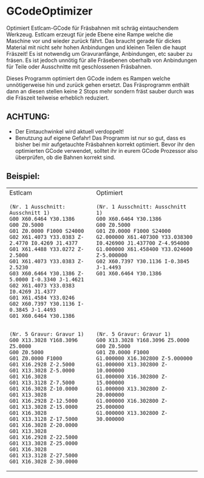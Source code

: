 # GCodeOptimizer
Optimiert Estlcam-GCode für Fräsbahnen mit schräg eintauchendem Werkzeug. Estlcam erzeugt für jede Ebene eine Rampe welche die Maschine vor und wieder zurück fährt. Das braucht gerade für dickes Material mit nicht sehr hohen Anbindungen und kleinen Teilen die haupt Fräszeit! Es ist notwendig um Gravuranfänge, Anbindungen, etc sauber zu fräsen. Es ist jedoch unnötig für alle Fräsebenen oberhalb von Anbindungen für Teile oder Ausschnitte mit geschlossenen Fräsbahnen.

Dieses Programm optimiert den GCode indem es Rampen welche unnötigerweise hin und zurück gehen ersetzt. Das Fräsprogramm enthält dann an diesen stellen keine 2 Stops mehr sondern fräst sauber durch was die Fräszeit teilweise erheblich reduziert. 

## ACHTUNG: 
* Der Eintauchwinkel wird aktuell verdoppelt!
* Benutzung auf eigene Gefahr! Das Programm ist nur so gut, dass es bisher bei mir aufgetauchte Fräsbahnen korrekt optimiert. Bevor ihr den optimierten GCode verwendet, solltet ihr in eurem GCode Prozessor also überprüfen, ob die Bahnen korrekt sind.

## Beispiel:

<table>
<tr>
<td> Estlcam </td> <td> Optimiert </td>
</tr>
<tr valign="top">
<td> 

```
(Nr. 1 Ausschnitt: Ausschnitt 1)
G00 X60.6464 Y30.1386
G00 Z0.5000
G01 Z0.0000 F1000 S24000
G02 X61.4073 Y33.0383 Z-2.4770 I0.4269 J1.4377
G01 X61.4488 Y33.0272 Z-2.5000
G01 X61.4073 Y33.0383 Z-2.5230
G03 X60.6464 Y30.1386 Z-5.0000 I-0.3340 J-1.4621
G02 X61.4073 Y33.0383 I0.4269 J1.4377
G01 X61.4584 Y33.0246
G02 X60.7397 Y30.1136 I-0.3845 J-1.4493
G01 X60.6464 Y30.1386
```

</td> <td>

```
(Nr. 1 Ausschnitt: Ausschnitt 1)
G00 X60.6464 Y30.1386
G00 Z0.5000
G01 Z0.0000 F1000 S24000
G2.000000 X61.407300 Y33.038300 I0.426900 J1.437700 Z-4.954000
G1.000000 X61.458400 Y33.024600 Z-5.000000
G02 X60.7397 Y30.1136 I-0.3845 J-1.4493
G01 X60.6464 Y30.1386
```

</td>
</tr>
<tr valign="top">
<td> 

```
(Nr. 5 Gravur: Gravur 1)
G00 X13.3028 Y168.3096 Z5.0000
G00 Z0.5000
G01 Z0.0000 F1000
G01 X16.2928 Z-2.5000
G01 X13.3028 Z-5.0000
G01 X16.3028
G01 X13.3128 Z-7.5000
G01 X16.3028 Z-10.0000
G01 X13.3028
G01 X16.2928 Z-12.5000
G01 X13.3028 Z-15.0000
G01 X16.3028
G01 X13.3128 Z-17.5000
G01 X16.3028 Z-20.0000
G01 X13.3028
G01 X16.2928 Z-22.5000
G01 X13.3028 Z-25.0000
G01 X16.3028
G01 X13.3128 Z-27.5000
G01 X16.3028 Z-30.0000
```

</td> <td>

```
(Nr. 5 Gravur: Gravur 1)
G00 X13.3028 Y168.3096 Z5.0000
G00 Z0.5000
G01 Z0.0000 F1000
G1.000000 X16.302800 Z-5.000000
G1.000000 X13.302800 Z-10.000000
G1.000000 X16.302800 Z-15.000000
G1.000000 X13.302800 Z-20.000000
G1.000000 X16.302800 Z-25.000000
G1.000000 X13.302800 Z-30.000000
```
  
</td>
</tr>
</table>

